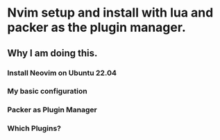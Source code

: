 # Nvim setup and install with lua and packer as the plugin manager.

## Why I am doing this.

### Install Neovim on Ubuntu 22.04

### My basic configuration

### Packer as Plugin Manager

### Which Plugins?

